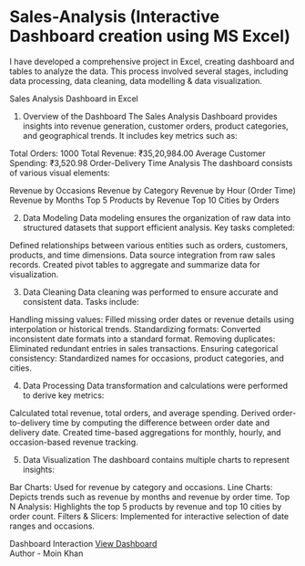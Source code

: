 # Sales-Analysis (Interactive Dashboard creation using MS Excel)
I have developed a comprehensive project in Excel, creating dashboard and tables to analyze the data. This process involved several stages, including data processing, data cleaning, data modelling & data visualization.

Sales Analysis Dashboard in Excel
1. Overview of the Dashboard
The Sales Analysis Dashboard provides insights into revenue generation, customer orders, product categories, and geographical trends. It includes key metrics such as:

Total Orders: 1000
Total Revenue: ₹35,20,984.00
Average Customer Spending: ₹3,520.98
Order-Delivery Time Analysis
The dashboard consists of various visual elements:

Revenue by Occasions
Revenue by Category
Revenue by Hour (Order Time)
Revenue by Months
Top 5 Products by Revenue
Top 10 Cities by Orders

2. Data Modeling
Data modeling ensures the organization of raw data into structured datasets that support efficient analysis. Key tasks completed:

Defined relationships between various entities such as orders, customers, products, and time dimensions.
Data source integration from raw sales records.
Created pivot tables to aggregate and summarize data for visualization.

3. Data Cleaning
Data cleaning was performed to ensure accurate and consistent data. Tasks include:

Handling missing values: Filled missing order dates or revenue details using interpolation or historical trends.
Standardizing formats: Converted inconsistent date formats into a standard format.
Removing duplicates: Eliminated redundant entries in sales transactions.
Ensuring categorical consistency: Standardized names for occasions, product categories, and cities.

4. Data Processing
Data transformation and calculations were performed to derive key metrics:

Calculated total revenue, total orders, and average spending.
Derived order-to-delivery time by computing the difference between order date and delivery date.
Created time-based aggregations for monthly, hourly, and occasion-based revenue tracking.

5. Data Visualization
The dashboard contains multiple charts to represent insights:

Bar Charts: Used for revenue by category and occasions.
Line Charts: Depicts trends such as revenue by months and revenue by order time.
Top N Analysis: Highlights the top 5 products by revenue and top 10 cities by order count.
Filters & Slicers: Implemented for interactive selection of date ranges and occasions.

Dashboard Interaction <a href="https://github.com/Moinkhan123456/Sales-Analysis/blob/main/Sales%20Analysis%20Dashboard.jpg">View Dashboard</a>
<br>
Author - Moin Khan
